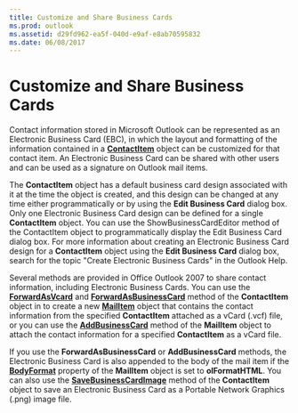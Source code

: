 ```yaml
---
title: Customize and Share Business Cards
ms.prod: outlook
ms.assetid: d29fd962-ea5f-040d-e9af-e8ab70595832
ms.date: 06/08/2017
---
```



# Customize and Share Business Cards

Contact information stored in Microsoft Outlook can be represented as an Electronic Business Card (EBC), in which the layout and formatting of the information contained in a  **[ContactItem](contactitem-object-outlook.md)** object can be customized for that contact item. An Electronic Business Card can be shared with other users and can be used as a signature on Outlook mail items.

 The **ContactItem** object has a default business card design associated with it at the time the object is created, and this design can be changed at any time either programmatically or by using the **Edit Business Card** dialog box. Only one Electronic Business Card design can be defined for a single **ContactItem** object. You can use the ShowBusinessCardEditor method of the ContactItem object to programmatically display the Edit Business Card dialog box. For more information about creating an Electronic Business Card design for a **ContactItem** object using the **Edit Business Card** dialog box, search for the topic "Create Electronic Business Cards" in the Outlook Help.

Several methods are provided in Office Outlook 2007 to share contact information, including Electronic Business Cards. You can use the  **[ForwardAsVcard](contactitem-forwardasvcard-method-outlook.md)** and **[ForwardAsBusinessCard](contactitem-forwardasbusinesscard-method-outlook.md)** method of the **ContactItem** object in to create a new **[MailItem](mailitem-object-outlook.md)** object that contains the contact information from the specified **ContactItem** attached as a vCard (.vcf) file, or you can use the **[AddBusinessCard](mailitem-addbusinesscard-method-outlook.md)** method of the **MailItem** object to attach the contact information for a specified **ContactItem** as a vCard file.

If you use the  **ForwardAsBusinessCard** or **AddBusinessCard** methods, the Electronic Business Card is also appended to the body of the mail item if the **[BodyFormat](mailitem-bodyformat-property-outlook.md)** property of the **MailItem** object is set to **olFormatHTML**. You can also use the  **[SaveBusinessCardImage](contactitem-savebusinesscardimage-method-outlook.md)** method of the **ContactItem** object to save an Electronic Business Card as a Portable Network Graphics (.png) image file.


